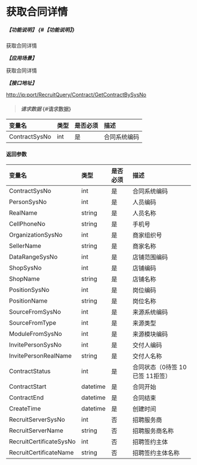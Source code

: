 # 获取合同详情

##### _【功能说明】_ {#【功能说明】}

获取合同详情

_**【应用场景】**_

获取合同详情

_**【接口地址】**_

[http://ip:port/RecruitQuery/Contract/GetContractBySysNo](http://ip:port/RecruitQuery/Contract/GetContractBySysNo)

> #### _请求数据_ {#请求数据}

| 变量名 | 类型 | 是否必须 | 描述 |
| :--- | :--- | :--- | :--- |
| ContractSysNo | int | 是 | 合同系统编码 |

#### 返回参数

| 变量名 | 类型 | 是否必须 | 描述 |
| :--- | :--- | :--- | :--- |
| ContractSysNo | int | 是 | 合同系统编码 |
| PersonSysNo | int | 是 | 人员编码 |
| RealName | string | 是 | 人员名称 |
| CellPhoneNo | string | 是 | 手机号 |
| OrganizationSysNo | int | 是 | 商家组织号 |
| SellerName | string | 是 | 商家名称 |
| DataRangeSysNo | int | 是 | 店铺范围编码 |
| ShopSysNo | int | 是 | 店铺编码 |
| ShopName | string | 是 | 店铺名称 |
| PositionSysNo | int | 是 | 岗位编码 |
| PositionName | string | 是 | 岗位名称 |
| SourceFromSysNo | int | 是 | 来源系统编码 |
| SourceFromType | int | 是 | 来源类型 |
| ModuleFromSysNo | int | 是 | 来源模块编码 |
| InvitePersonSysNo | int | 是 | 交付人编码 |
| InvitePersonRealName | string | 是 | 交付人名称 |
| ContractStatus | int | 是 | 合同状态（0待签 10已签 11拒签） |
| ContractStart | datetime | 是 | 合同开始 |
| ContractEnd | datetime | 是 | 合同结束 |
| CreateTime | datetime | 是 | 创建时间 |
|RecruitServerSysNo| int | 否 |招聘服务商|
|RecruitServerName| string | 否 |招聘服务商名称|
|RecruitCertificateSysNo| int | 否 |招聘签约主体|
|RecruitCertificateName| string| 否 |招聘签约主体名称|

